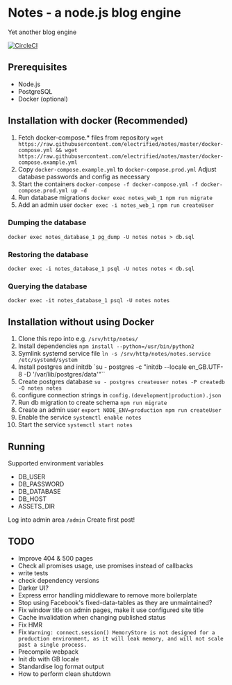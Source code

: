 # Notes - a node.js blog engine

Yet another blog engine

[![CircleCI](https://circleci.com/gh/electrified/notes.svg?style=svg)](https://circleci.com/gh/electrified/notes)

## Prerequisites
* Node.js
* PostgreSQL
* Docker (optional)

## Installation with docker (Recommended)
1. Fetch docker-compose.* files from repository `wget https://raw.githubusercontent.com/electrified/notes/master/docker-compose.yml && wget https://raw.githubusercontent.com/electrified/notes/master/docker-compose.example.yml`
2. Copy `docker-compose.example.yml` to `docker-compose.prod.yml` Adjust database passwords and config as necessary
3. Start the containers `docker-compose -f docker-compose.yml -f docker-compose.prod.yml up -d`
4. Run database migrations `docker exec notes_web_1 npm run migrate`
5. Add an admin user `docker exec -i notes_web_1 npm run createUser`

### Dumping the database
`docker exec notes_database_1 pg_dump -U notes notes > db.sql`
### Restoring the database
`docker exec -i notes_database_1 psql -U notes notes < db.sql`
### Querying the database
`docker exec -it notes_database_1 psql -U notes notes`

## Installation without using Docker
1. Clone this repo into e.g. `/srv/http/notes/`
1. Install dependencies `npm install --python=/usr/bin/python2`
2. Symlink systemd service file
`ln -s /srv/http/notes/notes.service /etc/systemd/system`
3. Install postgres and initdb
`su - postgres -c "initdb --locale en_GB.UTF-8 -D '/var/lib/postgres/data'"``
4. Create postgres database
`su - postgres
createuser notes -P
createdb -O notes notes`
5. configure connection strings in
`config.(development|production).json`
6. Run db migration to create schema
`npm run migrate`
7. Create an admin user
`export NODE_ENV=production
npm run createUser`
8. Enable the service `systemctl enable notes`
9. Start the service `systemctl start notes`
## Running

Supported environment variables
* DB_USER
* DB_PASSWORD
* DB_DATABASE
* DB_HOST
* ASSETS_DIR

Log into admin area
`/admin`
Create first post!

## TODO

* Improve 404 & 500 pages
* Check all promises usage, use promises instead of callbacks
* write tests
* check dependency versions
* Darker UI?
* Express error handling middleware to remove more boilerplate
* Stop using Facebook's fixed-data-tables as they are unmaintained?
* Fix window title on admin pages, make it use configured site title
* Cache invalidation when changing published status
* Fix HMR
* Fix `Warning: connect.session() MemoryStore is not designed for a production environment, as it will leak memory, and will not scale past a single process.`
* Precompile webpack
* Init db with GB locale
* Standardise log format output
* How to perform clean shutdown
